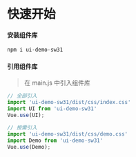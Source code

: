 # 快速开始

#### 安装组件库

```bash
npm i ui-demo-sw31
```

#### 引用组件库
> 在 main.js 中引入组件库

```javascript
// 全部引入
import 'ui-demo-sw31/dist/css/index.css'
import UI from 'ui-demo-sw31'
Vue.use(UI);

// 按需引入
import 'ui-demo-sw31/dist/css/demo.css'
import Demo from 'ui-demo-sw31'
Vue.use(Demo);
```
